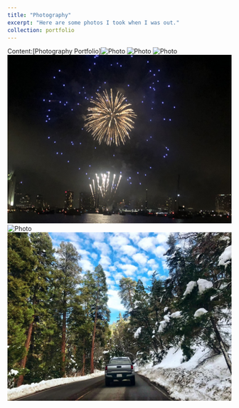 ```yaml
---
title: "Photography"
excerpt: "Here are some photos I took when I was out." 
collection: portfolio
---
```

Content:[Photography Portfolio]<img src="https://github.com/AliceYu68/tongjie-yu.github.io/blob/master/images/18.jpeg?raw=true" alt="Photo" style="width:600px;"/>
<img src="https://github.com/AliceYu68/tongjie-yu.github.io/blob/master/images/19.jpeg?raw=true" alt="Photo" style="width:600px;"/>
<img src="https://github.com/AliceYu68/tongjie-yu.github.io/blob/master/images/20.jpeg?raw=true" alt="Photo" style="width:600px;"/>
<img src="https://github.com/AliceYu68/tongjie-yu.github.io/blob/master/images/21.jpeg?raw=true" alt="Photo" style="width:600px;"/>
<img src="https://github.com/AliceYu68/tongjie-yu.github.io/blob/master/images/22.jpeg?raw=true" alt="Photo" style="width:600px;"/>
<img src="https://github.com/AliceYu68/tongjie-yu.github.io/blob/master/images/23.jpeg?raw=true" alt="Photo" style="width:600px;"/>
